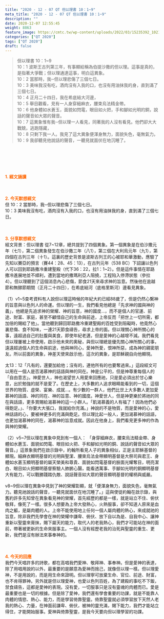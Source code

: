 ```yaml
---
title: "2020 - 12 - 07 QT 但以理書 10：1~9"
meta_title: "2020 - 12 - 07 QT 但以理書 10：1~9"
description: ""
date: 2020-12-07 12:55:45
weight: 8863
feature_image: https://cmtc.tw/wp-content/uploads/2022/03/15235392_10211799862337740_180693556567566654_o-1.webp
categories: ["QT 2020"]
tags: ["QT 2020"]
draft: false
---
```


<blockquote>但以理書 10：1~9<br />
10：1 波斯王古列第三年，有事顯給稱為伯提沙撒的但以理。這事是真的，是指著大爭戰；但以理通達這事，明白這異象。<br />
10：2 當那時，我─但以理悲傷了三個七日。<br />
10：3 美味我沒有吃，酒肉沒有入我的口，也沒有用油抹我的身，直到滿了三個七日。<br />
10：4 正月二十四日，我在希底結大河邊，<br />
10：5 舉目觀看，見有一人身穿細麻衣，腰束烏法精金帶。<br />
10：6 他身體如水蒼玉，面貌如閃電，眼目如火把，手和腳如光明的銅，說話的聲音如大眾的聲音。<br />
10：7 這異象惟有我─但以理一人看見，同著我的人沒有看見。他們卻大大戰兢，逃跑隱藏，<br />
10：8 只剩下我一人。我見了這大異象便渾身無力，面貌失色，毫無氣力。<br />
10：9 我卻聽見他說話的聲音，一聽見就面伏在地沉睡了。</blockquote><br />
&nbsp;<br />
<br />
&nbsp;<br />
<br />
<span style="color: #ff6600;"><strong>1. </strong><strong>經文誦讀</strong></span><br />
<br />
<span style="color: #ff6600;"><strong> </strong></span><br />
<br />
<span style="color: #ff6600;"><strong>2. 今天默想</strong><strong>經文<br />
</strong></span>但 10：2 當那時，我─但以理悲傷了三個七日。<br />
10：3 美味我沒有吃，酒肉沒有入我的口，也沒有用油抹我的身，直到滿了三個七日。<br />
<br />
&nbsp;<br />
<br />
<span style="color: #ff6600;"><strong>3. 分享默想經文<br />
</strong></span>經文背景：但以理書 從7~12章，總共提到了四個異象。第一個異象是在伯沙撒元年（七1），第二個異象發生在伯沙撒三年（八1），第三個在大利烏元年（九1），第四個在古列三年（十1）。這裏的歷史背景是波斯古列王的心被耶和華激動，應驗了先知以賽亞的預言（賽44：28、45：13），在古列元年（538 BC）下詔讓以色列人可以回到耶路撒冷重建聖殿（代下36：22，拉1：1~2）。但是這件事情在耶路撒冷進展地並不順利，遭到當地的撒瑪利亞人阻撓，工程陷入停滯狀態（參拉4）。但以理聽到了這個消息內心悲傷，節食21天來尋求神的旨意。然後他在逾越節和無酵節期間（正月二十四日），在希底結河（底格里斯河）邊看見異象。<br />
<br />
（1）v1~5查考資料有人說但以理這時候的年紀大約已經88歲了，但是仍然心繫神的旨意與以色列人的命運。但以理的一生，我們看見他總是「先求神的國與神的義」，他總是先追求神的榮耀、神的旨意，神的國度…，而不是個人的官運、前途、財富、家庭，甚至不顧惜自己的生命與前途，上帝反而「把世上一切所需，都加倍的賜給了他」。當他聽到歸回耶路撒冷重建聖殿的百姓受到阻礙時，他竟然心裏悲傷、食不知味，一連21天節食禱告，尋求上帝的面。但以理關心神所關心的事，遠超過自己的肚腹與美食，即使年紀老邁，但是愛神的心越增不減。我們看見但以理屢被上帝使用，啟示他未來的奧秘，與但以理總是優先關心神所關心的事，遠遠超過個人的生命與前途，他與神同心，愛神所愛，恨神所惡，成為神的親密朋友。所以前面的異象，神差天使來啟示他，這次的異象，是耶穌親自向他顯現。<br />
<br />
太13：12「凡有的，還要加給他；沒有的，連他所有的也要奪過來。」這段經文可以用在一個人是否渴慕神的話語與神的同在。神是公平的，但是神尊重每個人的「自由意志」。神愛世人，神也渴望世人用愛來回應祂，只是愛必須出於甘心樂意，出於勉強的就不是愛了。在歷史上，大多數的人追求眼睛能看到的一切，這個世界的物質、虛榮、宴樂、成就…。有少數的一群人，他們比世上大多數人更加愛慕神的話語、神的同在、神的旨意、神的國度。神愛世人，但是神更樂於將祂的同在與話語，更多賞賜給渴慕神的這一小群人。「飢渴慕義的人有福了！因為他們必得飽足。」、「你要大大張口，我就給你充滿。」神說的不是物質，而是愛神的心，愛神話語的心，要被神更多的充滿與飽足。但以理比起一般人，更加渴慕神的話語，也更加渴慕神的同在，渴慕神的旨意成就。因此在他身上，我們看見更多神的作為與神的榮耀。<br />
<br />
（2）v5~7但以理在異象中見到有一個人： 「身穿細麻衣，腰束烏法精金帶、身體如水蒼玉、面貌如閃電、眼目如火把、手和腳如光明的銅、說話的聲音如大眾的聲音。」這景象我們在啟示錄中，約翰所看見人子的異象相似，正是主耶穌基督的顯現。細麻衣顯明基督的光明與聖潔、腰束烏法金帶顯明基督是大祭司與君王、身體如水蒼玉顯明基督的屬天榮美和尊貴、面貌如閃電基督的臉面光耀奪目，明亮潔白、眼目如火把顯明基督察驗人肺腑心腸，能看透萬事、手腳如光明的銅顯明基督大有能力，可以戰勝踐踏仇敵、說話聲音如大眾的聲音顯明基督的權柄與威嚴。<br />
<br />
v8~9但以理在異象中見到了神的榮耀彰顯，就「便渾身無力，面貌失色，毫無氣力。聽見祂說話的聲音，一聽見就面伏在地沉睡了。」這與使徒約翰在啟示錄，與舊約許多先知曾在異象看見神的榮耀，首先經歷的都是一樣，就是站立不住、俯伏敬拜，像死了一樣。很多人想要為上帝大發熱心，火熱服事，卻不知道人原來是血肉之軀，是屬肉體的人。上帝不能使用地上任何一個人屬肉體的熱心，來成就祂的旨意，除非我們先學會在神的榮耀中謙卑、俯伏、放下自以為是、自我中心、讓神重新以聖靈來膏抹，賜下屬天的能力，取代人的老我熱心，我們才可能站在神的面前，帶著被更新的生命來服事主。一個人沒有經歷老我的治死與聖靈的重生、更新，我們是沒有辦法來事奉神的。<br />
<br />
&nbsp;<br />
<br />
<span style="color: #ff6600;"><strong>4. 今天的回應<br />
</strong></span>我們今天唱許多的詩歌，都在高唱我們愛神、敬拜神、事奉神。但是愛神的表達，除了用唱用說的以外，最重要的是願意為愛神而捨己，就像但以理一樣。但以理愛神，不是用說的，而是用生命來證明。但以理寧可放棄生命、官位、前途、財富，也不肯得罪神。另外就是但以理愛神，也愛以色列百姓，為了建殿的事吃不下飯，禁食禱告，這都是愛神的表現。沒有愛，一切服事只是沒有靈魂的肉體而已。愛是最重要也是一切的根據。但是除了愛神，我們還有學會重要的功課，就是不能靠人肉體的情慾、熱心、能力，而是學習倚靠聖靈。倚靠聖靈就必須學習放下天然人老我的熱心、力量，在神面前謙卑、俯伏，被神的靈充滿，賜下能力，我們才能站立得住，才能開始服事。愛神與倚靠聖靈，是我今天要向但以理學習的功課。<br />
<br />
&nbsp;
        